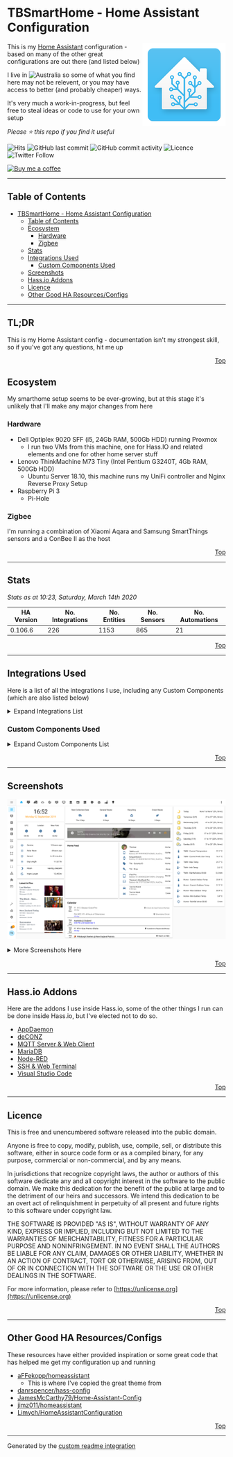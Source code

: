 # TBSmartHome - Home Assistant Configuration

<img align="right" src="./.assets/logo.png?raw=true">

This is my [Home Assistant](https://www.home-assistant.io/) configuration - based on many of the other great configurations are out there (and listed below)

I live in ![Australia](http://flags.ox3.in/mini/au.png) so some of what you find here may not be relevent, or you may have access to better (and probably cheaper) ways.

It's very much a work-in-progress, but feel free to steal ideas or code to use for your own setup

_Please :star: this repo if you find it useful_

![Hits](http://hits.dwyl.io/bacco007/HomeAssistantConfig.svg)
![GitHub last commit](https://img.shields.io/github/last-commit/bacco007/HomeAssistantConfig?style=flat-square) ![GitHub commit activity](https://img.shields.io/github/commit-activity/w/bacco007/HomeAssistantConfig?style=flat-square)
![Licence](https://img.shields.io/badge/license-Unlicense-blue.svg?style=flat-square)
![Twitter Follow](https://img.shields.io/twitter/follow/bacco007?style=social)

[![Buy me a coffee][buymeacoffee-shield]][buymeacoffee]

---

## Table of Contents

- [TBSmartHome - Home Assistant Configuration](#tbsmarthome---home-assistant-configuration)
  - [Table of Contents](#table-of-contents)
  - [Ecosystem](#ecosystem)
    - [Hardware](#hardware)
    - [Zigbee](#zigbee)
  - [Stats](#stats)
  - [Integrations Used](#integrations-used)
    - [Custom Components Used](#custom-components-used)
  - [Screenshots](#screenshots)
  - [Hass.io Addons](#hassio-addons)
  - [Licence](#licence)
  - [Other Good HA Resources/Configs](#other-good-ha-resourcesconfigs)

---

## TL;DR

This is my Home Assistant config - documentation isn't my strongest skill, so if you've got any questions, hit me up

<p align="right"><a href="#top" title="Back to top">Top</a></p>

## Ecosystem

My smarthome setup seems to be ever-growing, but at this stage it's unlikely that I'll make any major changes from here

### Hardware

- Dell Optiplex 9020 SFF (i5, 24Gb RAM, 500Gb HDD) running Proxmox
  - I run two VMs from this machine, one for Hass.IO and related elements and one for other home server stuff
- Lenovo ThinkMachine M73 Tiny (Intel Pentium G3240T, 4Gb RAM, 500Gb HDD)
  - Ubuntu Server 18.10, this machine runs my UniFi controller and Nginx Reverse Proxy Setup
- Raspberry Pi 3
  - Pi-Hole

### Zigbee

I'm running a combination of Xiaomi Aqara and Samsung SmartThings sensors and a ConBee II as the host

<p align="right"><a href="#top" title="Back to top">Top</a></p>

---

## Stats

_Stats as at 10:23, Saturday, March 14th 2020_

| HA Version                               | No. Integrations                                        | No. Entities | No. Sensors | No. Automations |
| ---------------------------------------- | ------------------------------------------------------- | ------------ | ----------- | --------------- |
| 0.106.6 | 226     | 1153         | 865 | 21 |

<p align="right"><a href="#top" title="Back to top">Top</a></p>

---

## Integrations Used

Here is a list of all the integrations I use, including any Custom Components (which are also listed below)

<details>
<summary>Expand Integrations List</summary>


- [alarm_control_panel](https://www.home-assistant.io/components/alarm_control_panel)
- [alarm_control_panel.alexa_media](https://www.home-assistant.io/components/alarm_control_panel.alexa_media)
- [alexa_media](https://www.home-assistant.io/components/alexa_media)
- [almond](https://www.home-assistant.io/components/almond)
- [anniversaries](https://www.home-assistant.io/components/anniversaries)
- [api](https://www.home-assistant.io/components/api)
- [apple_tv](https://www.home-assistant.io/components/apple_tv)
- [auth](https://www.home-assistant.io/components/auth)
- [auto_backup](https://www.home-assistant.io/components/auto_backup)
- [automation](https://www.home-assistant.io/components/automation)
- [binary_sensor](https://www.home-assistant.io/components/binary_sensor)
- [binary_sensor.browser_mod](https://www.home-assistant.io/components/binary_sensor.browser_mod)
- [binary_sensor.cloud](https://www.home-assistant.io/components/binary_sensor.cloud)
- [binary_sensor.deconz](https://www.home-assistant.io/components/binary_sensor.deconz)
- [binary_sensor.esphome](https://www.home-assistant.io/components/binary_sensor.esphome)
- [binary_sensor.hadockermon](https://www.home-assistant.io/components/binary_sensor.hadockermon)
- [binary_sensor.iss](https://www.home-assistant.io/components/binary_sensor.iss)
- [binary_sensor.mobile_app](https://www.home-assistant.io/components/binary_sensor.mobile_app)
- [binary_sensor.netatmo](https://www.home-assistant.io/components/binary_sensor.netatmo)
- [binary_sensor.openuv](https://www.home-assistant.io/components/binary_sensor.openuv)
- [binary_sensor.proxmoxve](https://www.home-assistant.io/components/binary_sensor.proxmoxve)
- [binary_sensor.sun2](https://www.home-assistant.io/components/binary_sensor.sun2)
- [binary_sensor.template](https://www.home-assistant.io/components/binary_sensor.template)
- [binary_sensor.tod](https://www.home-assistant.io/components/binary_sensor.tod)
- [binary_sensor.updater](https://www.home-assistant.io/components/binary_sensor.updater)
- [breaking_changes](https://www.home-assistant.io/components/breaking_changes)
- [browser_mod](https://www.home-assistant.io/components/browser_mod)
- [calendar](https://www.home-assistant.io/components/calendar)
- [calendar.google](https://www.home-assistant.io/components/calendar.google)
- [camera](https://www.home-assistant.io/components/camera)
- [camera.bom](https://www.home-assistant.io/components/camera.bom)
- [camera.browser_mod](https://www.home-assistant.io/components/camera.browser_mod)
- [camera.generic](https://www.home-assistant.io/components/camera.generic)
- [camera.netatmo](https://www.home-assistant.io/components/camera.netatmo)
- [cast](https://www.home-assistant.io/components/cast)
- [cert_expiry](https://www.home-assistant.io/components/cert_expiry)
- [climate](https://www.home-assistant.io/components/climate)
- [climate.deconz](https://www.home-assistant.io/components/climate.deconz)
- [climate.netatmo](https://www.home-assistant.io/components/climate.netatmo)
- [cloud](https://www.home-assistant.io/components/cloud)
- [config](https://www.home-assistant.io/components/config)
- [configurator](https://www.home-assistant.io/components/configurator)
- [conversation](https://www.home-assistant.io/components/conversation)
- [coronavirus](https://www.home-assistant.io/components/coronavirus)
- [cover](https://www.home-assistant.io/components/cover)
- [cover.deconz](https://www.home-assistant.io/components/cover.deconz)
- [deconz](https://www.home-assistant.io/components/deconz)
- [device_automation](https://www.home-assistant.io/components/device_automation)
- [device_tracker](https://www.home-assistant.io/components/device_tracker)
- [device_tracker.mobile_app](https://www.home-assistant.io/components/device_tracker.mobile_app)
- [device_tracker.unifi](https://www.home-assistant.io/components/device_tracker.unifi)
- [discovery](https://www.home-assistant.io/components/discovery)
- [docker_monitor](https://www.home-assistant.io/components/docker_monitor)
- [dyson](https://www.home-assistant.io/components/dyson)
- [esphome](https://www.home-assistant.io/components/esphome)
- [favicon](https://www.home-assistant.io/components/favicon)
- [fontawesome](https://www.home-assistant.io/components/fontawesome)
- [frontend](https://www.home-assistant.io/components/frontend)
- [garbage_collection](https://www.home-assistant.io/components/garbage_collection)
- [gdacs](https://www.home-assistant.io/components/gdacs)
- [geo_location](https://www.home-assistant.io/components/geo_location)
- [geo_location.gdacs](https://www.home-assistant.io/components/geo_location.gdacs)
- [geo_location.nsw_rural_fire_service_feed](https://www.home-assistant.io/components/geo_location.nsw_rural_fire_service_feed)
- [geo_location.wwlln](https://www.home-assistant.io/components/geo_location.wwlln)
- [glances](https://www.home-assistant.io/components/glances)
- [google](https://www.home-assistant.io/components/google)
- [group](https://www.home-assistant.io/components/group)
- [hacs](https://www.home-assistant.io/components/hacs)
- [hassio](https://www.home-assistant.io/components/hassio)
- [history](https://www.home-assistant.io/components/history)
- [homeassistant](https://www.home-assistant.io/components/homeassistant)
- [homekit](https://www.home-assistant.io/components/homekit)
- [http](https://www.home-assistant.io/components/http)
- [iaquk](https://www.home-assistant.io/components/iaquk)
- [icloud](https://www.home-assistant.io/components/icloud)
- [ifttt](https://www.home-assistant.io/components/ifttt)
- [influxdb](https://www.home-assistant.io/components/influxdb)
- [ios](https://www.home-assistant.io/components/ios)
- [lifx](https://www.home-assistant.io/components/lifx)
- [light](https://www.home-assistant.io/components/light)
- [light.browser_mod](https://www.home-assistant.io/components/light.browser_mod)
- [light.deconz](https://www.home-assistant.io/components/light.deconz)
- [light.lifx](https://www.home-assistant.io/components/light.lifx)
- [logger](https://www.home-assistant.io/components/logger)
- [lovelace](https://www.home-assistant.io/components/lovelace)
- [lovelace_gen](https://www.home-assistant.io/components/lovelace_gen)
- [map](https://www.home-assistant.io/components/map)
- [media_player](https://www.home-assistant.io/components/media_player)
- [media_player.alexa_media](https://www.home-assistant.io/components/media_player.alexa_media)
- [media_player.apple_tv](https://www.home-assistant.io/components/media_player.apple_tv)
- [media_player.braviatv](https://www.home-assistant.io/components/media_player.braviatv)
- [media_player.browser_mod](https://www.home-assistant.io/components/media_player.browser_mod)
- [media_player.cast](https://www.home-assistant.io/components/media_player.cast)
- [media_player.plex](https://www.home-assistant.io/components/media_player.plex)
- [media_player.samsungtv](https://www.home-assistant.io/components/media_player.samsungtv)
- [media_player.sonos](https://www.home-assistant.io/components/media_player.sonos)
- [media_player.spotify](https://www.home-assistant.io/components/media_player.spotify)
- [met](https://www.home-assistant.io/components/met)
- [mobile_app](https://www.home-assistant.io/components/mobile_app)
- [mqtt](https://www.home-assistant.io/components/mqtt)
- [netatmo](https://www.home-assistant.io/components/netatmo)
- [nodered](https://www.home-assistant.io/components/nodered)
- [notify](https://www.home-assistant.io/components/notify)
- [notify.alexa_media](https://www.home-assistant.io/components/notify.alexa_media)
- [notify.ios](https://www.home-assistant.io/components/notify.ios)
- [notify.mobile_app](https://www.home-assistant.io/components/notify.mobile_app)
- [notify.slack](https://www.home-assistant.io/components/notify.slack)
- [onboarding](https://www.home-assistant.io/components/onboarding)
- [openuv](https://www.home-assistant.io/components/openuv)
- [panel_custom](https://www.home-assistant.io/components/panel_custom)
- [panel_iframe](https://www.home-assistant.io/components/panel_iframe)
- [persistent_notification](https://www.home-assistant.io/components/persistent_notification)
- [person](https://www.home-assistant.io/components/person)
- [pi_hole](https://www.home-assistant.io/components/pi_hole)
- [plex](https://www.home-assistant.io/components/plex)
- [proxmoxve](https://www.home-assistant.io/components/proxmoxve)
- [python_script](https://www.home-assistant.io/components/python_script)
- [readme](https://www.home-assistant.io/components/readme)
- [recorder](https://www.home-assistant.io/components/recorder)
- [remote](https://www.home-assistant.io/components/remote)
- [remote.apple_tv](https://www.home-assistant.io/components/remote.apple_tv)
- [remote.harmony](https://www.home-assistant.io/components/remote.harmony)
- [sabnzbd](https://www.home-assistant.io/components/sabnzbd)
- [samsungtv](https://www.home-assistant.io/components/samsungtv)
- [scene](https://www.home-assistant.io/components/scene)
- [scene.deconz](https://www.home-assistant.io/components/scene.deconz)
- [scene.homeassistant](https://www.home-assistant.io/components/scene.homeassistant)
- [script](https://www.home-assistant.io/components/script)
- [search](https://www.home-assistant.io/components/search)
- [sensor](https://www.home-assistant.io/components/sensor)
- [sensor.alexa_media](https://www.home-assistant.io/components/sensor.alexa_media)
- [sensor.alpha_vantage](https://www.home-assistant.io/components/sensor.alpha_vantage)
- [sensor.anniversaries](https://www.home-assistant.io/components/sensor.anniversaries)
- [sensor.auto_backup](https://www.home-assistant.io/components/sensor.auto_backup)
- [sensor.bom](https://www.home-assistant.io/components/sensor.bom)
- [sensor.bom_forecast](https://www.home-assistant.io/components/sensor.bom_forecast)
- [sensor.breaking_changes](https://www.home-assistant.io/components/sensor.breaking_changes)
- [sensor.browser_mod](https://www.home-assistant.io/components/sensor.browser_mod)
- [sensor.cert_expiry](https://www.home-assistant.io/components/sensor.cert_expiry)
- [sensor.command_line](https://www.home-assistant.io/components/sensor.command_line)
- [sensor.coronavirus](https://www.home-assistant.io/components/sensor.coronavirus)
- [sensor.deconz](https://www.home-assistant.io/components/sensor.deconz)
- [sensor.docker_monitor](https://www.home-assistant.io/components/sensor.docker_monitor)
- [sensor.doomsday_clock](https://www.home-assistant.io/components/sensor.doomsday_clock)
- [sensor.esphome](https://www.home-assistant.io/components/sensor.esphome)
- [sensor.feedparser](https://www.home-assistant.io/components/sensor.feedparser)
- [sensor.filter](https://www.home-assistant.io/components/sensor.filter)
- [sensor.garbage_collection](https://www.home-assistant.io/components/sensor.garbage_collection)
- [sensor.gdacs](https://www.home-assistant.io/components/sensor.gdacs)
- [sensor.glances](https://www.home-assistant.io/components/sensor.glances)
- [sensor.hacs](https://www.home-assistant.io/components/sensor.hacs)
- [sensor.here_travel_time](https://www.home-assistant.io/components/sensor.here_travel_time)
- [sensor.iaquk](https://www.home-assistant.io/components/sensor.iaquk)
- [sensor.ios](https://www.home-assistant.io/components/sensor.ios)
- [sensor.mobile_app](https://www.home-assistant.io/components/sensor.mobile_app)
- [sensor.moon](https://www.home-assistant.io/components/sensor.moon)
- [sensor.netatmo](https://www.home-assistant.io/components/sensor.netatmo)
- [sensor.netdata](https://www.home-assistant.io/components/sensor.netdata)
- [sensor.nodered](https://www.home-assistant.io/components/sensor.nodered)
- [sensor.nsw_air_quality](https://www.home-assistant.io/components/sensor.nsw_air_quality)
- [sensor.nsw_fuel_station](https://www.home-assistant.io/components/sensor.nsw_fuel_station)
- [sensor.nsw_rural_fire_service_fire_danger](https://www.home-assistant.io/components/sensor.nsw_rural_fire_service_fire_danger)
- [sensor.opennem](https://www.home-assistant.io/components/sensor.opennem)
- [sensor.openuv](https://www.home-assistant.io/components/sensor.openuv)
- [sensor.pi_hole](https://www.home-assistant.io/components/sensor.pi_hole)
- [sensor.plex](https://www.home-assistant.io/components/sensor.plex)
- [sensor.plex_recently_added](https://www.home-assistant.io/components/sensor.plex_recently_added)
- [sensor.radarr](https://www.home-assistant.io/components/sensor.radarr)
- [sensor.radarr_upcoming_media](https://www.home-assistant.io/components/sensor.radarr_upcoming_media)
- [sensor.rest](https://www.home-assistant.io/components/sensor.rest)
- [sensor.sabnzbd](https://www.home-assistant.io/components/sensor.sabnzbd)
- [sensor.season](https://www.home-assistant.io/components/sensor.season)
- [sensor.snmp](https://www.home-assistant.io/components/sensor.snmp)
- [sensor.sonarr](https://www.home-assistant.io/components/sensor.sonarr)
- [sensor.sonarr_upcoming_media](https://www.home-assistant.io/components/sensor.sonarr_upcoming_media)
- [sensor.speedtestdotnet](https://www.home-assistant.io/components/sensor.speedtestdotnet)
- [sensor.sql](https://www.home-assistant.io/components/sensor.sql)
- [sensor.statistics](https://www.home-assistant.io/components/sensor.statistics)
- [sensor.sun2](https://www.home-assistant.io/components/sensor.sun2)
- [sensor.synologydsm](https://www.home-assistant.io/components/sensor.synologydsm)
- [sensor.systemmonitor](https://www.home-assistant.io/components/sensor.systemmonitor)
- [sensor.tautulli](https://www.home-assistant.io/components/sensor.tautulli)
- [sensor.template](https://www.home-assistant.io/components/sensor.template)
- [sensor.time_date](https://www.home-assistant.io/components/sensor.time_date)
- [sensor.transmission](https://www.home-assistant.io/components/sensor.transmission)
- [sensor.tvh_rec](https://www.home-assistant.io/components/sensor.tvh_rec)
- [sensor.unifi](https://www.home-assistant.io/components/sensor.unifi)
- [sensor.unifigateway](https://www.home-assistant.io/components/sensor.unifigateway)
- [sensor.upnp](https://www.home-assistant.io/components/sensor.upnp)
- [sensor.uptime](https://www.home-assistant.io/components/sensor.uptime)
- [sensor.version](https://www.home-assistant.io/components/sensor.version)
- [sensor.waqi](https://www.home-assistant.io/components/sensor.waqi)
- [sensor.waternsw](https://www.home-assistant.io/components/sensor.waternsw)
- [sensor.waze_travel_time](https://www.home-assistant.io/components/sensor.waze_travel_time)
- [sensor.worldclock](https://www.home-assistant.io/components/sensor.worldclock)
- [sonos](https://www.home-assistant.io/components/sonos)
- [speedtestdotnet](https://www.home-assistant.io/components/speedtestdotnet)
- [spotify](https://www.home-assistant.io/components/spotify)
- [ssdp](https://www.home-assistant.io/components/ssdp)
- [stt](https://www.home-assistant.io/components/stt)
- [sun](https://www.home-assistant.io/components/sun)
- [switch](https://www.home-assistant.io/components/switch)
- [switch.alexa_media](https://www.home-assistant.io/components/switch.alexa_media)
- [switch.command_line](https://www.home-assistant.io/components/switch.command_line)
- [switch.deconz](https://www.home-assistant.io/components/switch.deconz)
- [switch.docker_monitor](https://www.home-assistant.io/components/switch.docker_monitor)
- [switch.esphome](https://www.home-assistant.io/components/switch.esphome)
- [switch.template](https://www.home-assistant.io/components/switch.template)
- [switch.transmission](https://www.home-assistant.io/components/switch.transmission)
- [switch.unifi](https://www.home-assistant.io/components/switch.unifi)
- [system_health](https://www.home-assistant.io/components/system_health)
- [system_log](https://www.home-assistant.io/components/system_log)
- [transmission](https://www.home-assistant.io/components/transmission)
- [tts](https://www.home-assistant.io/components/tts)
- [tuya](https://www.home-assistant.io/components/tuya)
- [uilogs](https://www.home-assistant.io/components/uilogs)
- [unifi](https://www.home-assistant.io/components/unifi)
- [updater](https://www.home-assistant.io/components/updater)
- [upnp](https://www.home-assistant.io/components/upnp)
- [weather](https://www.home-assistant.io/components/weather)
- [weather.met](https://www.home-assistant.io/components/weather.met)
- [webhook](https://www.home-assistant.io/components/webhook)
- [websocket_api](https://www.home-assistant.io/components/websocket_api)
- [wwlln](https://www.home-assistant.io/components/wwlln)
- [zeroconf](https://www.home-assistant.io/components/zeroconf)
- [zone](https://www.home-assistant.io/components/zone)</details>



### Custom Components Used

<details>
<summary>Expand Custom Components List</summary>

- [Alexa Media Player](https://github.com/custom-components/alexa_media_player/wiki)
- [Anniversaries](https://github.com/pinkywafer/Anniversaries)
- [Apple TV](https://www.home-assistant.io/integrations/apple_tv)
- [Auto Backup](https://github.com/jcwillox/hass-auto-backup)
- [BOM Forecast](https://github.com/davidfw1960/bom_forecast)
- [Breaking Changes](https://github.com/custom-components/breaking_changes)
- [Browser mod]()
- [Docker Monitor](https://github.com/Sanderhuisman/docker_monitor)
- [Doomsday Clock](https://github.com/renemarc/home-assistant-doomsday-clock)
- [Favicon changer]()
- [Feedparser](https://github.com/custom-components/feedparser/blob/master/README.md)
- [Fontawesome icons]()
- [Garbage Collection](https://github.com/bruxy70/Garbage-Collection/)
- [Generate readme](https://github.com/custom-components/readme)
- [HA Dockermon](https://github.com/custom-components/switch.hadockermon)
- [HACS (Home Assistant Community Store)](https://hacs.xyz/docs/configuration/start)
- [HDHomeRun](https://github.com/burnnat/ha-hdhomerun)
- [IAQ UK](https://github.com/Limych/ha-iaquk)
- [Lovelace Gen]()
- [Node-RED](https://github.com/zachowj/node-red)
- [NSW Air Quality]()
- [NSW Rural Fire Service - Fire Danger]()
- [OpenNEM](https://github.com/bacco007/sensor.opennem)
- [Plex Recently Added](https://github.com/custom-components/sensor.plex_recently_added)
- [Radarr Upcoming Media](https://github.com/custom-components/sensor.radarr_upcoming_media)
- [Sonarr Upcoming Media](https://github.com/custom-components/sensor.sonarr_upcoming_media)
- [Sun2](https://github.com/pnbruckner/ha-sun2/blob/master/README.md)
- [Tvheadend recordings sensor](https://github.com/kodi1/tvh_rec)
- [UI Logs](https://github.com/custom-components/uilogs)
- [UniFi Gateway](https://github.com/custom-components/sensor.unifigateway)
- [Water NSW](https://github.com/bacco007/sensor.waternsw)
</details>

<p align="right"><a href="#top" title="Back to top">Top</a></p>

---

## Screenshots

![Screenshot - Home](./.assets/screencapture-home.png?raw=True)

<details>
<summary>More Screenshots Here</summary>

![Screenshot - App Dashboard](./.assets/screencapture-appdashboard.png?raw=True)

![Screenshot - Rooms](./.assets/screencapture-rooms.png?raw=True)

![Screenshot - Weather](./.assets/screencapture-weather.png?raw=True)

![Screenshot - SunUV](./.assets/screencapture-sunuv.png?raw=True)

![Screenshot - System](./.assets/screencapture-system.png?raw=True)

![Screenshot - Fire](./.assets/screencapture-fire.png?raw=True)

![Screenshot - HA](./.assets/screencapture-homeassistant.png?raw=True)

</details>

<p align="right"><a href="#top" title="Back to top">Top</a></p>

---

## Hass.io Addons

Here are the addons I use inside Hass.io, some of the other things I run can be done inside Hass.io, but I've elected not to do so.

- [AppDaemon](https://github.com/hassio-addons/addon-appdaemon3)
- [deCONZ](https://github.com/home-assistant/hassio-addons/tree/master/deconz)
- [MQTT Server & Web Client](https://github.com/hassio-addons/addon-mqtt/)
- [MariaDB](https://home-assistant.io/addons/mariadb/)
- [Node-RED](https://github.com/hassio-addons/addon-node-red/)
- [SSH & Web Terminal](https://github.com/hassio-addons/addon-ssh/)
- [Visual Studio Code](https://github.com/hassio-addons/addon-vscode)

<p align="right"><a href="#top" title="Back to top">Top</a></p>

---

## Licence

This is free and unencumbered software released into the public domain.

Anyone is free to copy, modify, publish, use, compile, sell, or distribute this software, either in source code form or as a compiled binary, for any purpose, commercial or non-commercial, and by any means.

In jurisdictions that recognize copyright laws, the author or authors of this software dedicate any and all copyright interest in the software to the public domain. We make this dedication for the benefit of the public at large and to the detriment of our heirs and successors. We intend this dedication to be an overt act of relinquishment in perpetuity of all present and future rights to this software under copyright law.

THE SOFTWARE IS PROVIDED "AS IS", WITHOUT WARRANTY OF ANY KIND, EXPRESS OR IMPLIED, INCLUDING BUT NOT LIMITED TO THE WARRANTIES OF MERCHANTABILITY, FITNESS FOR A PARTICULAR PURPOSE AND NONINFRINGEMENT. IN NO EVENT SHALL THE AUTHORS BE LIABLE FOR ANY CLAIM, DAMAGES OR OTHER LIABILITY, WHETHER IN AN ACTION OF CONTRACT, TORT OR OTHERWISE, ARISING FROM, OUT OF OR IN CONNECTION WITH THE SOFTWARE OR THE USE OR OTHER DEALINGS IN THE SOFTWARE.

For more information, please refer to [https://unlicense.org](https://unlicense.org)

<p align="right"><a href="#top" title="Back to top">Top</a></p>

---

## Other Good HA Resources/Configs

These resources have either provided inspiration or some great code that has helped me get my configuration up and running

- [aFFekopp/homeassistant](https://github.com/aFFekopp/homeassistant)
  - This is where I've copied the great theme from
- [danrspencer/hass-config](https://github.com/danrspencer/hass-config)
- [JamesMcCarthy79/Home-Assistant-Config](https://github.com/JamesMcCarthy79/Home-Assistant-Config)
- [jimz011/homeassistant](https://github.com/jimz011/homeassistant)
- [Limych/HomeAssistantConfiguration](https://github.com/Limych/HomeAssistantConfiguration)

<p align="right"><a href="#top" title="Back to top">Top</a></p>

---

Generated by the [custom readme integration](https://github.com/custom-components/readme)

[buymeacoffee-shield]: https://www.buymeacoffee.com/assets/img/guidelines/download-assets-sm-2.svg
[buymeacoffee]: https://www.buymeacoffee.com/bacco007